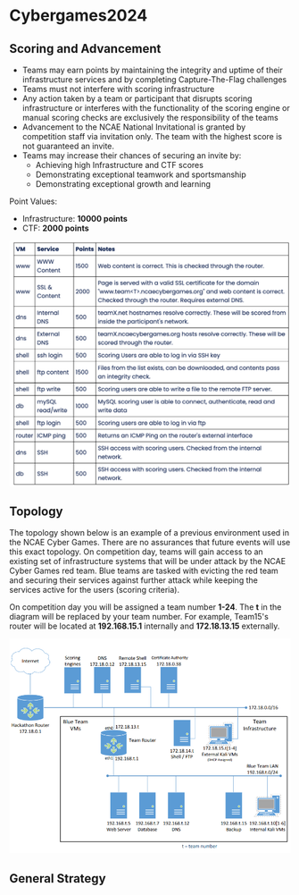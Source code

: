 # Cybergames2024

## Scoring and Advancement 

- Teams may earn points by maintaining the integrity and uptime of their infrastructure services and by completing Capture-The-Flag challenges
- Teams must not interfere with scoring infrastructure
- Any action taken by a team or participant that disrupts scoring infrastructure or interferes with the functionality of the scoring engine or manual scoring checks are exclusively the responsibility of the teams
- Advancement to the NCAE National Invitational is granted by competition staff via invitation only. The team with the highest score is not guaranteed an invite. 
- Teams may increase their chances of securing an invite by:
    - Achieving high Infrastructure and CTF scores
    - Demonstrating exceptional teamwork and sportsmanship
    - Demonstrating exceptional growth and learning   

Point Values:
- Infrastructure: **10000 points**
- CTF: **2000 points**

![points](cyberPoints.png)

## Topology 

The topology shown below is an example of a previous environment used in the NCAE Cyber Games. There are no assurances that future events will use this exact topology. On competition day, teams will gain access to an existing set of infrastructure systems that will be under attack by the NCAE Cyber Games red team. Blue teams are tasked with evicting the red team and securing their services against further attack while keeping the services active for the users (scoring criteria).

On competition day you will be assigned a team number **1-24**. The **t** in the diagram will be replaced by your team number. For example, Team15's router will be located at **192.168.15.1** internally and **172.18.13.15** externally.

![topologyExample](cyberTopology.png)


## General Strategy 

